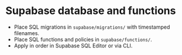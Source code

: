 # Supabase database and functions

- Place SQL migrations in `supabase/migrations/` with timestamped filenames.
- Place SQL functions and policies in `supabase/functions/`.
- Apply in order in Supabase SQL Editor or via CLI.
